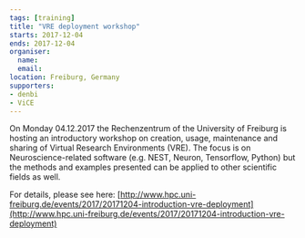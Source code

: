 ```yaml
---
tags: [training]
title: "VRE deployment workshop"
starts: 2017-12-04
ends: 2017-12-04
organiser:
  name:
  email:
location: Freiburg, Germany
supporters:
- denbi
- ViCE
---
```


On Monday 04.12.2017 the Rechenzentrum of the University of Freiburg is hosting an introductory workshop on creation, usage, maintenance and sharing of Virtual Research Environments (VRE). The focus is on Neuroscience-related software (e.g. NEST, Neuron, Tensorflow, Python) but the methods and examples presented can be applied to other scientific fields as well.

For details, please see here: [http://www.hpc.uni-freiburg.de/events/2017/20171204-introduction-vre-deployment](http://www.hpc.uni-freiburg.de/events/2017/20171204-introduction-vre-deployment)
